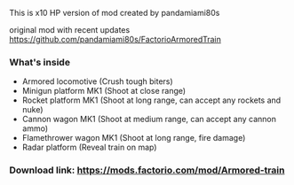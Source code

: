 This is x10 HP version of mod created by pandamiami80s

original mod with recent updates https://github.com/pandamiami80s/FactorioArmoredTrain
### What's inside

* Armored locomotive (Crush tough biters)
* Minigun platform MK1 (Shoot at close range)
* Rocket platform MK1 (Shoot at long range, can accept any rockets and nuke)
* Cannon wagon MK1 (Shoot at medium range, can accept any cannon ammo)
* Flamethrower wagon MK1 (Shoot at long range, fire damage)
* Radar platform (Reveal train on map)

### Download link: https://mods.factorio.com/mod/Armored-train
